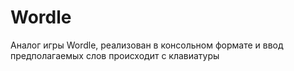 # Wordle
Аналог игры Wordle, реализован в консольном формате и ввод предполагаемых слов происходит с клавиатуры

